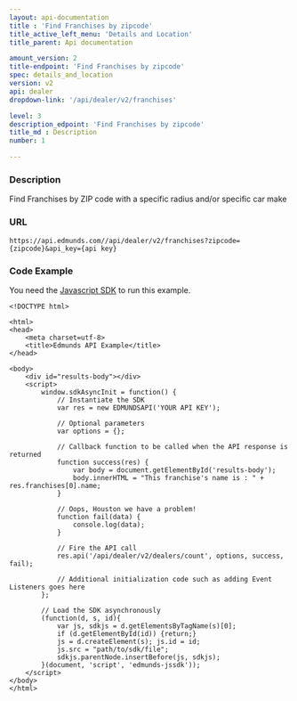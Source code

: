 ```yaml
---
layout: api-documentation
title : 'Find Franchises by zipcode'
title_active_left_menu: 'Details and Location'
title_parent: Api documentation

amount_version: 2
title-endpoint: 'Find Franchises by zipcode'
spec: details_and_location
version: v2
api: dealer
dropdown-link: '/api/dealer/v2/franchises'

level: 3
description_edpoint: 'Find Franchises by zipcode'
title_md : Description
number: 1

---
```



### Description

Find Franchises by ZIP code with a specific radius and/or specific car make

### URL

    https://api.edmunds.com//api/dealer/v2/franchises?zipcode={zipcode}&api_key={api key}
    
### Code Example

You need the [Javascript SDK](https://github.com/EdmundsAPI/edmunds-javascript-sdk) to run this example.

    <!DOCTYPE html>

    <html>
    <head>
        <meta charset=utf-8>
        <title>Edmunds API Example</title>
    </head>

    <body>
        <div id="results-body"></div>
        <script>
            window.sdkAsyncInit = function() {
                // Instantiate the SDK
                var res = new EDMUNDSAPI('YOUR API KEY');

                // Optional parameters
                var options = {};

                // Callback function to be called when the API response is returned
                function success(res) {
                    var body = document.getElementById('results-body');
                    body.innerHTML = "This franchise's name is : " + res.franchises[0].name;
                }

                // Oops, Houston we have a problem!
                function fail(data) {
                    console.log(data);
                }

                // Fire the API call
                res.api('/api/dealer/v2/dealers/count', options, success, fail);

                // Additional initialization code such as adding Event Listeners goes here
            };

            // Load the SDK asynchronously
            (function(d, s, id){
                var js, sdkjs = d.getElementsByTagName(s)[0];
                if (d.getElementById(id)) {return;}
                js = d.createElement(s); js.id = id;
                js.src = "path/to/sdk/file";
                sdkjs.parentNode.insertBefore(js, sdkjs);
            }(document, 'script', 'edmunds-jssdk'));
        </script>
    </body>
    </html>
